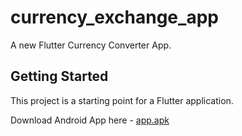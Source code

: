 # currency_exchange_app

A new Flutter Currency Converter App.

## Getting Started

This project is a starting point for a Flutter application.


Download Android App here - [app.apk](https://github.com/Navarasan08/currency-converter/blob/main/app-armeabi-v7a-release.apk)
